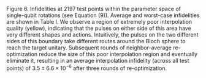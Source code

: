 Figure 6. Infidelities at 2197 test points within the parameter space of single-qubit rotations (see Equation (9)). Average and worst-case infidelities are shown in Table I. We observe a region of extremely poor interpolation quality (yellow), indicating that the pulses on either side of this area have very different shapes and actions. Intuitively, the pulses on the two different sides of this boundary take different routes around the Bloch sphere to reach the target unitary. Subsequent rounds of neighbor-average re-optimization reduce the size of this poor interpolation region and eventually eliminate it, resulting in an average interpolation infidelity (across all test points) of $3.5 \pm 6.6 \times 10^{-6}$ after three rounds of re-optimization.